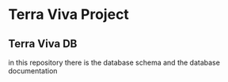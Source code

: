 # Terra Viva Project
## Terra Viva DB
in this repository there is the database schema and the database documentation
